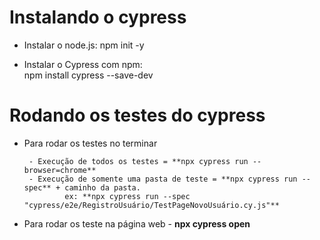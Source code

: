 # Instalando o cypress
   - Instalar o node.js:
           npm init -y


   - Instalar o Cypress com npm:   
           npm install cypress --save-dev
 


# Rodando os testes do cypress
- Para rodar os testes no terminar

  
       - Execução de todos os testes = **npx cypress run --browser=chrome**
       - Execução de somente uma pasta de teste = **npx cypress run --spec** + caminho da pasta.
               ex: **npx cypress run --spec "cypress/e2e/RegistroUsuário/TestPageNovoUsuário.cy.js"**


 - Para rodar os teste na página web
       - **npx cypress open**   

